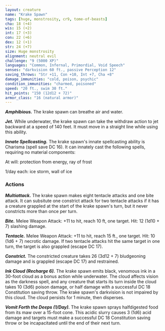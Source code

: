 ```yaml
---
layout: creature
name: "Krake Spawn"
tags: [huge, monstrosity, cr9, tome-of-beasts]
cha: 18 (+4)
wis: 15 (+2)
int: 17 (+3)
con: 22 (+6)
dex: 12 (+1)
str: 24 (+7)
size: Huge monstrosity
alignment: neutral evil
challenge: "9 (5000 XP)"
languages: "Common, Infernal, Primordial, Void Speech"
senses: "darkvision 60 ft., passive Perception 12"
saving_throws: "Str +11, Con +10, Int +7, Cha +8"
damage_immunities: "cold, poison, psychic"
condition_immunities: "charmed, poisoned"
speed: "20 ft., swim 30 ft."
hit_points: "150 (12d12 + 72)"
armor_class: "16 (natural armor)"
---
```


***Amphibious.*** The krake spawn can breathe air and water.

***Jet.*** While underwater, the krake spawn can take the withdraw action to jet backward at a speed of 140 feet. It must move in a straight line while using this ability.

***Innate Spellcasting.*** The krake spawn's innate spellcasting ability is Charisma (spell save DC 16). It can innately cast the following spells, requiring no material components:

At will: protection from energy, ray of frost

1/day each: ice storm, wall of ice

### Actions

***Multiattack.*** The krake spawn makes eight tentacle attacks and one bite attack. It can subsitute one constrict attack for two tentacle attacks if it has a creature grappled at the start of the krake spawn's turn, but it never constricts more than once per turn.

***Bite.*** Melee Weapon Attack: +11 to hit, reach 10 ft, one target. Hit: 12 (1d10 + 7) slashing damage.

***Tentacle.*** Melee Weapon Attack: +11 to hit, reach 15 ft., one target. Hit: 10 (1d6 + 7) necrotic damage. If two tentacle attacks hit the same target in one turn, the target is also grappled (escape DC 17).

***Constrict.*** The constricted creature takes 26 (3d12 + 7) bludgeoning damage and is grappled (escape DC 17) and restrained.

***Ink Cloud (Recharge 6).*** The krake spawn emits black, venomous ink in a 30-foot cloud as a bonus action while underwater. The cloud affects vision as the darkness spell, and any creature that starts its turn inside the cloud takes 10 (3d6) poison damage, or half damage with a successful DC 18 Constitution saving throw. The krake spawn's darkvision is not impaired by this cloud. The cloud persists for 1 minute, then disperses.

***Vomit Forth the Deeps (1/Day).*** The krake spawn sprays halfdigested food from its maw over a 15-foot cone. This acidic slurry causes 3 (1d6) acid damage and targets must make a successful DC 18 Constitution saving throw or be incapacitated until the end of their next turn.

